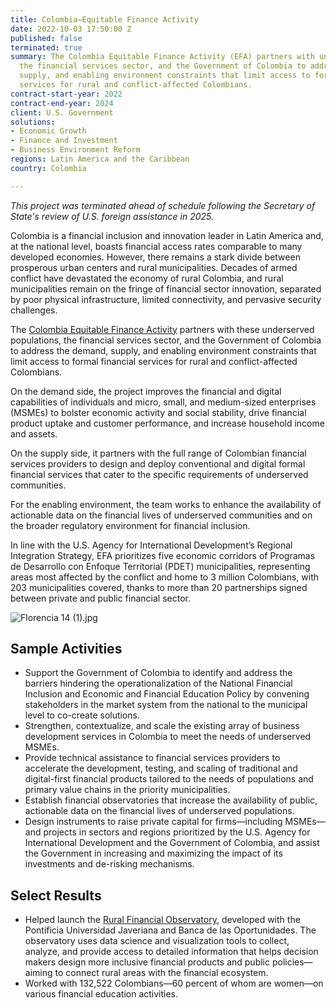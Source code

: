 ```yaml
---
title: Colombia—Equitable Finance Activity
date: 2022-10-03 17:50:00 Z
published: false
terminated: true
summary: The Colombia Equitable Finance Activity (EFA) partners with underserved populations,
  the financial services sector, and the Government of Colombia to address the demand,
  supply, and enabling environment constraints that limit access to formal financial
  services for rural and conflict-affected Colombians.
contract-start-year: 2022
contract-end-year: 2024
client: U.S. Government
solutions:
- Economic Growth
- Finance and Investment
- Business Environment Reform
regions: Latin America and the Caribbean
country: Colombia

---
```


<aside><em>This project was terminated ahead of schedule following the Secretary of State's review of U.S. foreign assistance in 2025.</em></aside>

Colombia is a financial inclusion and innovation leader in Latin America and, at the national level, boasts financial access rates comparable to many developed economies. However, there remains a stark divide between prosperous urban centers and rural municipalities. Decades of armed conflict have devastated the economy of rural Colombia, and rural municipalities remain on the fringe of financial sector innovation, separated by poor physical infrastructure, limited connectivity, and pervasive security challenges.

The [Colombia Equitable Finance Activity](https://www.bancadelasoportunidades.gov.co/es/actividad-finanzas-para-la-equidad-de-USAID) partners with these underserved populations, the financial services sector, and the Government of Colombia to address the demand, supply, and enabling environment constraints that limit access to formal financial services for rural and conflict-affected Colombians.

On the demand side, the project improves the financial and digital capabilities of individuals and micro, small, and medium-sized enterprises (MSMEs) to bolster economic activity and social stability, drive financial product uptake and customer performance, and increase household income and assets.

On the supply side, it partners with the full range of Colombian financial services providers to design and deploy conventional and digital formal financial services that cater to the specific requirements of underserved communities.

For the enabling environment, the team works to enhance the availability of actionable data on the financial lives of underserved communities and on the broader regulatory environment for financial inclusion.

In line with the U.S. Agency for International Development’s Regional Integration Strategy, EFA prioritizes five economic corridors of Programas de Desarrollo con Enfoque Territorial (PDET) municipalities, representing areas most affected by the conflict and home to 3 million Colombians, with 203 municipalities covered, thanks to more than 20 partnerships signed between private and public financial sector.     

![Florencia 14 (1).jpg](/uploads/Florencia%2014%20(1).jpg)

## Sample Activities

* Support the Government of Colombia to identify and address the barriers hindering the operationalization of the National Financial Inclusion and Economic and Financial Education Policy by convening stakeholders in the market system from the national to the municipal level to co-create solutions.
* Strengthen, contextualize, and scale the existing array of business development services in Colombia to meet the needs of underserved MSMEs.
* Provide technical assistance to financial services providers to accelerate the development, testing, and scaling of traditional and digital-first financial products tailored to the needs of populations and primary value chains in the priority municipalities.
* Establish financial observatories that increase the availability of public, actionable data on the financial lives of underserved populations.
* Design instruments to raise private capital for firms—including MSMEs—and projects in sectors and regions prioritized by the U.S. Agency for International Development and the Government of Colombia, and assist the Government in increasing and maximizing the impact of its investments and de-risking mechanisms.

## Select Results

* Helped launch the [Rural Financial Observatory](https://www.youtube.com/watch?v=mtvN5mZ9CrY), developed with the Pontificia Universidad Javeriana and Banca de las Oportunidades. The observatory uses data science and visualization tools to collect, analyze, and provide access to detailed information that helps decision makers design more inclusive financial products and public policies—aiming to connect rural areas with the financial ecosystem.
* Worked with 132,522 Colombians—60 percent of whom are women—on various financial education activities.
